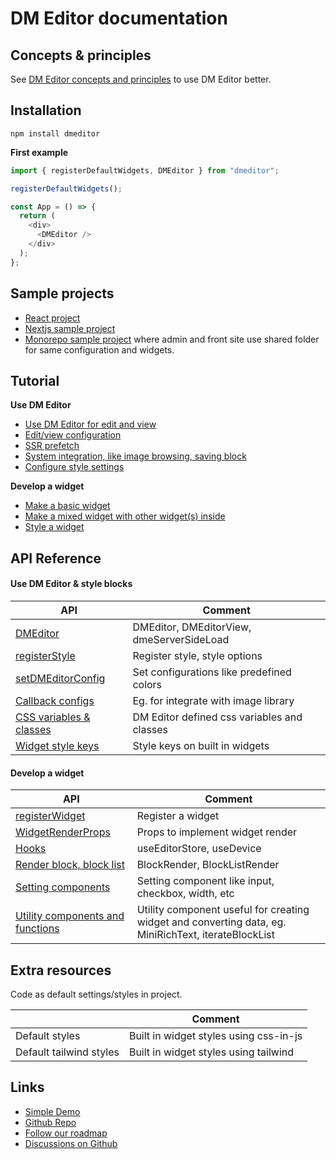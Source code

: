 # DM Editor documentation

## Concepts & principles

See [DM Editor concepts and principles](./tutorial/concepts.md) to use DM Editor better.

## Installation

```shell
npm install dmeditor
```

**First example**

```typescript
import { registerDefaultWidgets, DMEditor } from "dmeditor";

registerDefaultWidgets();

const App = () => {
  return (
    <div>
      <DMEditor />
    </div>
  );
};
```

## Sample projects

- [React project](https://github.com/dmeditor/dmeditor-sample/)
- [Nextjs sample project](https://github.com/dmeditor/dmeditor-server/)
- [Monorepo sample project](https://github.com/dmeditor/sample-monorepo/) where admin and front site use shared folder for same configuration and widgets.

## Tutorial

**Use DM Editor**

- [Use DM Editor for edit and view](./tutorial/use-dmeditor.md)
- [Edit/view configuration](./tutorial/dmeditor-configuration.md)
- [SSR prefetch](./tutorial/ssr.md)
- [System integration, like image browsing, saving block](./tutorial/integration.md)
- [Configure style settings](./tutorial/how-to-configure-style-settings.md)

**Develop a widget**

- [Make a basic widget](./tutorial/how-to-make-widget.md)
- [Make a mixed widget with other widget(s) inside](./tutorial/how-to-make-mixed-widget.md)
- [Style a widget](./tutorial/How-to-make-a-widget-style.md)

## API Reference

#### Use DM Editor & style blocks

| API                                                     | Comment                                     |
| ------------------------------------------------------- | ------------------------------------------- |
| [DMEditor](./reference/dmeditor.md)                     | DMEditor, DMEditorView, dmeServerSideLoad   |
| [registerStyle](./reference/styles.md)                  | Register style, style options               |
| [setDMEditorConfig](./reference/configuration.md)       | Set configurations like predefined colors   |
| [Callback configs](./reference/callbacks.md)            | Eg. for integrate with image library        |
| [CSS variables & classes](./reference/css-variables.md) | DM Editor defined css variables and classes |
| [Widget style keys](./reference/widget-style-keys.md)   | Style keys on built in widgets              |

#### Develop a widget

| API                                                        | Comment                                                                                              |
| ---------------------------------------------------------- | ---------------------------------------------------------------------------------------------------- |
| [registerWidget](./reference/widget.md)                    | Register a widget                                                                                    |
| [WidgetRenderProps](./reference/widget-render-props.md)    | Props to implement widget render                                                                     |
| [Hooks](./reference/hooks.md)                              | useEditorStore, useDevice                                                                            |
| [Render block, block list](./reference/block-render.md)    | BlockRender, BlockListRender                                                                         |
| [Setting components](./reference/setting-components.md)    | Setting component like input, checkbox, width, etc                                                   |
| [Utility components and functions](./reference/utility.md) | Utility component useful for creating widget and converting data, eg. MiniRichText, iterateBlockList |

## Extra resources

Code as default settings/styles in project.

|                         | Comment                                |
| ----------------------- | -------------------------------------- |
| Default styles          | Built in widget styles using css-in-js |
| Default tailwind styles | Built in widget styles using tailwind  |

## Links

- [Simple Demo](https://demo.dmeditor.io)
- [Github Repo](https://github.com/dmeditor/dmeditor)
- [Follow our roadmap](https://github.com/orgs/dmeditor/projects/1)
- [Discussions on Github](https://github.com/dmeditor/dmeditor/discussions)
